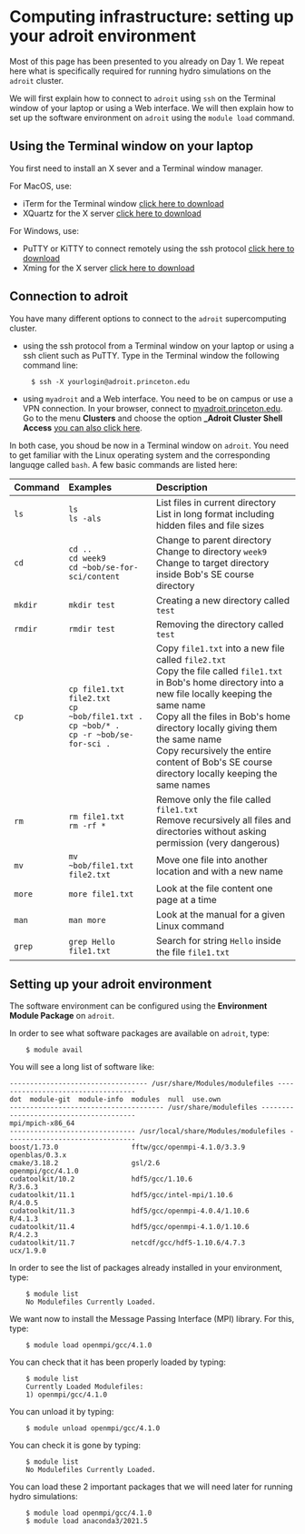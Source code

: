 # Computing infrastructure: setting up your adroit environment

Most of this page has been presented to you already on Day 1. We repeat here what is specifically required for running hydro simulations on the `adroit` cluster.

We will first explain how to connect to `adroit` using `ssh` on the Terminal window of your laptop or using a Web interface. We will then explain how to set up the software environment on `adroit` using the `module load` command.

## Using the Terminal window on your laptop

You first need to install an X sever and a Terminal window manager.

For MacOS, use:

- iTerm for the Terminal window [click here to download](https://iterm2.com)
- XQuartz for the X server [click here to download](https://www.xquartz.org)

For Windows, use:

- PuTTY or KiTTY to connect remotely using the ssh protocol [click here to download](https://www.putty.org)
- Xming for the X server [click here to download](http://www.straightrunning.com/XmingNotes/)


## Connection to adroit

You have many different options to connect to the `adroit` supercomputing cluster. 

- using the ssh protocol from a Terminal window on your laptop or using a ssh client such as PuTTY. Type in the Terminal window the following command line:

		$ ssh -X yourlogin@adroit.princeton.edu

- using `myadroit` and a Web interface. You need to be on campus or use a VPN connection. In your browser, connect to [myadroit.princeton.edu](https://myadroit.princeton.edu/pun/sys/dashboard). Go to the menu **Clusters** and choose the option **_Adroit Cluster Shell Access** [you can also click here](https://myadroit.princeton.edu/pun/sys/shell/ssh/adroit). 

In both case, you shoud be now in a Terminal window on `adroit`. You need to get familiar with the Linux operating system and the corresponding languqge called `bash`. A few basic commands are listed here:

| Command | Examples | Description |
| :----------- | :----------- | :----------- |
| ``ls`` | ``ls``<br> ``ls -als`` | List files in current directory <br> List in long format including hidden files and file sizes|
| ``cd`` | ``cd ..`` <br> ``cd week9`` <br> ``cd ~bob/se-for-sci/content``| Change to parent directory <br> Change to directory ``week9`` <br> Change to target directory inside Bob's SE course directory|
| ``mkdir`` | ``mkdir test``| Creating a new directory called ``test`` |
| ``rmdir`` | ``rmdir test`` | Removing the directory called ``test`` |
| ``cp`` | ``cp file1.txt file2.txt`` <br> ``cp ~bob/file1.txt .`` <br> ``cp ~bob/* .`` <br> ``cp -r ~bob/se-for-sci .`` | Copy ``file1.txt`` into a new file called ``file2.txt`` <br> Copy the file called ``file1.txt`` in Bob's home directory into a new file locally keeping the same name <br> Copy all the files in Bob's home directory locally giving them the same name <br> Copy recursively the entire content of Bob's SE course directory locally keeping the same names | 
| ``rm`` | ``rm file1.txt`` <br> ``rm -rf *`` | Remove only the file called ``file1.txt`` <br> Remove recursively all files and directories without asking permission (very dangerous) |
| ``mv`` | ``mv ~bob/file1.txt file2.txt`` | Move one file into another location and with a new name |
| ``more`` | ``more file1.txt`` | Look at the file content one page at a time |
| ``man`` | ``man more`` | Look at the manual for a given Linux command |
| ``grep`` | ``grep Hello file1.txt`` | Search for string ``Hello`` inside the file ``file1.txt`` |


## Setting up your adroit environment

The software environment can be configured using the **Environment Module Package** on `adroit`. 

In order to see what software packages are available on `adroit`, type:

		$ module avail
		
You will see a long list of software like:

```
---------------------------------- /usr/share/Modules/modulefiles -----------------------------------
dot  module-git  module-info  modules  null  use.own
-------------------------------------- /usr/share/modulefiles ---------------------------------------
mpi/mpich-x86_64
------------------------------- /usr/local/share/Modules/modulefiles --------------------------------
boost/1.73.0                  fftw/gcc/openmpi-4.1.0/3.3.9                openblas/0.3.x
cmake/3.18.2                  gsl/2.6                                     openmpi/gcc/4.1.0
cudatoolkit/10.2              hdf5/gcc/1.10.6                             R/3.6.3
cudatoolkit/11.1              hdf5/gcc/intel-mpi/1.10.6                   R/4.0.5
cudatoolkit/11.3              hdf5/gcc/openmpi-4.0.4/1.10.6               R/4.1.3
cudatoolkit/11.4              hdf5/gcc/openmpi-4.1.0/1.10.6               R/4.2.3
cudatoolkit/11.7              netcdf/gcc/hdf5-1.10.6/4.7.3                ucx/1.9.0
```
In order to see the list of packages already installed in your environment, type:

		$ module list
		No Modulefiles Currently Loaded.

We want now to install the Message Passing Interface (MPI) library. For this, type:

		$ module load openmpi/gcc/4.1.0

You can check that it has been properly loaded by typing:

		$ module list
		Currently Loaded Modulefiles:
 		1) openmpi/gcc/4.1.0  

You can unload it by typing:

		$ module unload openmpi/gcc/4.1.0

You can check it is gone by typing:

		$ module list
		No Modulefiles Currently Loaded.

You can load these 2 important packages that we will need later for running hydro simulations:

		$ module load openmpi/gcc/4.1.0 
		$ module load anaconda3/2021.5

